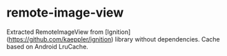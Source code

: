 remote-image-view
=================

Extracted RemoteImageView from [Ignition] (https://github.com/kaeppler/ignition) library without dependencies. Cache based on Android LruCache.
